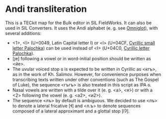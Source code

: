 # Andi transliteration
This is a TECkit map for the Bulk editor in SIL FieldWorks. It can also be used in SIL Converters. It uses the Andi alphabet (e. g. see [Omniglot](http://www.omniglot.com/writing/andi.htm)), with several additions:

*  <1>, \<I\> (U+0049, Latin Capital letter I) or <ӏ> (U+04CF, [ Cyrillic small letter Palochka](https://en.wikipedia.org/wiki/Palochka)) can be used instead of <Ӏ> (U+04C0, [Cyrillic letter Palochka](https://en.wikipedia.org/wiki/Palochka)).
* [je] following a vowel or in word-initial position should be written as <йе>.
* The uvular voiced stop ɢ is expected to be written in Cyrillic as <кгъ>, as in the work of Kh. Salimov. However, for convenience purposes when transcribing texts written under other conventions (such as The Gospel of Luke), the sequence <гъгъ> is also treated in this script as IPA ɢ.
* Nasal vowels are written with a tilde over it (e. g. <а̃>, <я̃>) or with a <2> following the vowel (e. g. <а2>, <и2>).
* The sequence <лъ> by default is ambiguous. We decided to use <лъ> to denote a lateral fricative [ɬ] and <л.ъ> to denote sequences composed of a lateral approximant and a glottal stop [lʔ].
